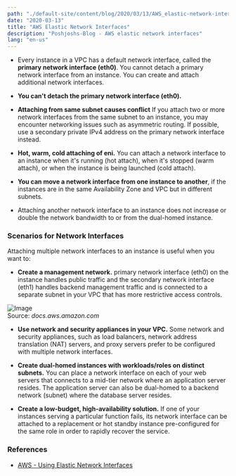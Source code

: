 ```yaml
---
path: "./default-site/content/blog/2020/03/13/AWS_elastic-network-interfaces.md"
date: "2020-03-13"
title: "AWS Elastic Network Interfaces"
description: "Poshjoshs-Blog - AWS elastic network interfaces"
lang: "en-us"
---
```


- Every instance in a VPC has a default network interface, called the
__primary network interface (eth0)__. You cannot detach a primary network interface
from an instance. You can create and attach additional network interfaces.

- __You can't detach the primary network interface (eth0).__

- __Attaching from same subnet causes conflict__ If you attach two or more network
interfaces from the same subnet to an instance, you may encounter networking issues
such as asymmetric routing. If possible, use a secondary private IPv4 address on
the primary network interface instead.

- __Hot, warm, cold attaching of eni.__ You can attach a network interface to an
instance when it's running (hot attach), when it's stopped (warm attach), or
when the instance is being launched (cold attach).

- __You can move a network interface from one instance to another__, if the
instances are in the same Availability Zone and VPC but in different subnets.

- Attaching another network interface to an instance does not increase or double
the network bandwidth to or from the dual-homed instance.

### Scenarios for Network Interfaces ###

Attaching multiple network interfaces to an instance is useful when you want to:

- __Create a management network.__ primary network interface (eth0) on the instance
handles public traffic and the secondary network interface (eth1) handles backend
management traffic and is connected to a separate subnet in your VPC that has more
restrictive access controls.

![Image](https://docs.aws.amazon.com/AWSEC2/latest/UserGuide/images/EC2_ENI_management_network.png)
<br/>
Source: _docs.aws.amazon.com_

- __Use network and security appliances in your VPC.__ Some network and security
appliances, such as load balancers, network address translation (NAT) servers,
and proxy servers prefer to be configured with multiple network interfaces.

- __Create dual-homed instances with workloads/roles on distinct subnets.__ You
can place a network interface on each of your web servers that connects to a mid-tier
network where an application server resides. The application server can also be
dual-homed to a backend network (subnet) where the database server resides.

- __Create a low-budget, high-availability solution.__ If one of your instances
serving a particular function fails, its network interface can be attached to a
replacement or hot standby instance pre-configured for the same role in order
to rapidly recover the service.

### References ###

- [AWS - Using Elastic Network Interfaces](https://docs.aws.amazon.com/AWSEC2/latest/UserGuide/using-eni/)
